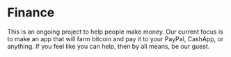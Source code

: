 # Finance
  This is an ongoing project to help people make money. Our current focus is to make an app that will farm bitcoin and pay it to your PayPal, CashApp, or anything. If you feel like you can help, then by all means, be our guest.
